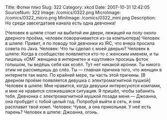 Title: Фотки плиз 
Slug: 322 
Category: xkcd 
Date: 2007-10-31 12:42:05 
SourceNum: 322 
Image: /comics/0322.png 
MicroImage: /comics/0322_micro.png 
MiniImage: /comics/0322_mini.png 
Description: Но среди завсегдатаев канала есть одна девчонка! 

[Человек в шляпе стоит на выбитой им двери, лежащей на полу около дверного проёма, человек поворачивается из-за компьютера]
Человек в шляпе: Привет, я по поводу той девчонки из IRC, что вчера просила совета по Java.
Человек: Что ты сделал с моей дверью?
Человек в шляпе: Когда в сообществе появляется кто-то с женским именем, и ты пишешь «ОМГ женщина в интернете» и «шутливо» просишь фоток голышом, ты ведёшь себя как козёл. Тут нет никакой иронии. Ты никого этим не рассмешишь до слёз. Ты — главная причина того, что женщин в интернете так мало. По крайней мере, ты часть этой причины.
[В дверном проёме появляется девушка с электромагнитной пушкой]
Человек в шляпе: Мне нравится, когда девушки интересуются компами, и мне не нравится сложившаяся ситуация. Я пришёл, чтобы забанить тебя. Девчонка с электромагнитной мушкой позади меня — Джоанна, она пробудет с тобой целый год. Попробуй выйти в сеть, и она расплавит твой комп.
Человек: Чувак, а она прикольная. У неё есть парень?
Человек в шляпе: Джоанна, огонь.